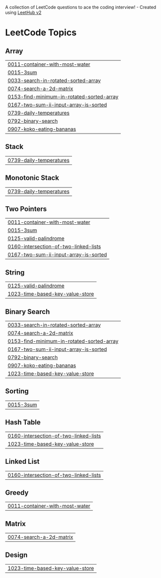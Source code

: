 A collection of LeetCode questions to ace the coding interview! - Created using [LeetHub v2](https://github.com/arunbhardwaj/LeetHub-2.0)
<!---LeetCode Topics Start-->
# LeetCode Topics
## Array
|  |
| ------- |
| [0011-container-with-most-water](https://github.com/mehant-kr/My-Leetcode-Solutions/tree/master/0011-container-with-most-water) |
| [0015-3sum](https://github.com/mehant-kr/My-Leetcode-Solutions/tree/master/0015-3sum) |
| [0033-search-in-rotated-sorted-array](https://github.com/mehant-kr/My-Leetcode-Solutions/tree/master/0033-search-in-rotated-sorted-array) |
| [0074-search-a-2d-matrix](https://github.com/mehant-kr/My-Leetcode-Solutions/tree/master/0074-search-a-2d-matrix) |
| [0153-find-minimum-in-rotated-sorted-array](https://github.com/mehant-kr/My-Leetcode-Solutions/tree/master/0153-find-minimum-in-rotated-sorted-array) |
| [0167-two-sum-ii-input-array-is-sorted](https://github.com/mehant-kr/My-Leetcode-Solutions/tree/master/0167-two-sum-ii-input-array-is-sorted) |
| [0739-daily-temperatures](https://github.com/mehant-kr/My-Leetcode-Solutions/tree/master/0739-daily-temperatures) |
| [0792-binary-search](https://github.com/mehant-kr/My-Leetcode-Solutions/tree/master/0792-binary-search) |
| [0907-koko-eating-bananas](https://github.com/mehant-kr/My-Leetcode-Solutions/tree/master/0907-koko-eating-bananas) |
## Stack
|  |
| ------- |
| [0739-daily-temperatures](https://github.com/mehant-kr/My-Leetcode-Solutions/tree/master/0739-daily-temperatures) |
## Monotonic Stack
|  |
| ------- |
| [0739-daily-temperatures](https://github.com/mehant-kr/My-Leetcode-Solutions/tree/master/0739-daily-temperatures) |
## Two Pointers
|  |
| ------- |
| [0011-container-with-most-water](https://github.com/mehant-kr/My-Leetcode-Solutions/tree/master/0011-container-with-most-water) |
| [0015-3sum](https://github.com/mehant-kr/My-Leetcode-Solutions/tree/master/0015-3sum) |
| [0125-valid-palindrome](https://github.com/mehant-kr/My-Leetcode-Solutions/tree/master/0125-valid-palindrome) |
| [0160-intersection-of-two-linked-lists](https://github.com/mehant-kr/My-Leetcode-Solutions/tree/master/0160-intersection-of-two-linked-lists) |
| [0167-two-sum-ii-input-array-is-sorted](https://github.com/mehant-kr/My-Leetcode-Solutions/tree/master/0167-two-sum-ii-input-array-is-sorted) |
## String
|  |
| ------- |
| [0125-valid-palindrome](https://github.com/mehant-kr/My-Leetcode-Solutions/tree/master/0125-valid-palindrome) |
| [1023-time-based-key-value-store](https://github.com/mehant-kr/My-Leetcode-Solutions/tree/master/1023-time-based-key-value-store) |
## Binary Search
|  |
| ------- |
| [0033-search-in-rotated-sorted-array](https://github.com/mehant-kr/My-Leetcode-Solutions/tree/master/0033-search-in-rotated-sorted-array) |
| [0074-search-a-2d-matrix](https://github.com/mehant-kr/My-Leetcode-Solutions/tree/master/0074-search-a-2d-matrix) |
| [0153-find-minimum-in-rotated-sorted-array](https://github.com/mehant-kr/My-Leetcode-Solutions/tree/master/0153-find-minimum-in-rotated-sorted-array) |
| [0167-two-sum-ii-input-array-is-sorted](https://github.com/mehant-kr/My-Leetcode-Solutions/tree/master/0167-two-sum-ii-input-array-is-sorted) |
| [0792-binary-search](https://github.com/mehant-kr/My-Leetcode-Solutions/tree/master/0792-binary-search) |
| [0907-koko-eating-bananas](https://github.com/mehant-kr/My-Leetcode-Solutions/tree/master/0907-koko-eating-bananas) |
| [1023-time-based-key-value-store](https://github.com/mehant-kr/My-Leetcode-Solutions/tree/master/1023-time-based-key-value-store) |
## Sorting
|  |
| ------- |
| [0015-3sum](https://github.com/mehant-kr/My-Leetcode-Solutions/tree/master/0015-3sum) |
## Hash Table
|  |
| ------- |
| [0160-intersection-of-two-linked-lists](https://github.com/mehant-kr/My-Leetcode-Solutions/tree/master/0160-intersection-of-two-linked-lists) |
| [1023-time-based-key-value-store](https://github.com/mehant-kr/My-Leetcode-Solutions/tree/master/1023-time-based-key-value-store) |
## Linked List
|  |
| ------- |
| [0160-intersection-of-two-linked-lists](https://github.com/mehant-kr/My-Leetcode-Solutions/tree/master/0160-intersection-of-two-linked-lists) |
## Greedy
|  |
| ------- |
| [0011-container-with-most-water](https://github.com/mehant-kr/My-Leetcode-Solutions/tree/master/0011-container-with-most-water) |
## Matrix
|  |
| ------- |
| [0074-search-a-2d-matrix](https://github.com/mehant-kr/My-Leetcode-Solutions/tree/master/0074-search-a-2d-matrix) |
## Design
|  |
| ------- |
| [1023-time-based-key-value-store](https://github.com/mehant-kr/My-Leetcode-Solutions/tree/master/1023-time-based-key-value-store) |
<!---LeetCode Topics End-->